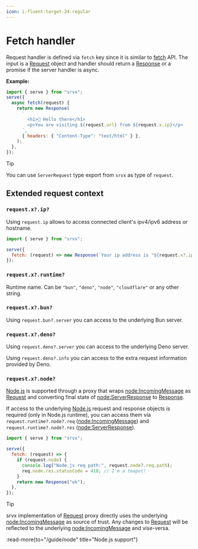 ```yaml
---
icon: i-fluent:target-24-regular
---
```


# Fetch handler

Request handler is defined via `fetch` key since it is similar to [fetch][fetch] API. The input is a [Request][Request] object and handler should return a [Response][Response] or a promise if the server handler is async.

**Example:**

```js
import { serve } from "srvx";
serve({
  async fetch(request) {
    return new Response(
      `
        <h1>👋 Hello there</h1>
        <p>You are visiting ${request.url} from ${request.x.ip}</p>
      `,
      { headers: { "Content-Type": "text/html" } },
    );
  },
});
```

> [!TIP]
> You can use `ServerRequest` type export from `srvx` as type of `request`.

## Extended request context

### `request.x?.ip?`

Using `request.ip` allows to access connected client's ipv4/ipv6 address or hostname.

```js
import { serve } from "srvx";

serve({
  fetch: (request) => new Response(`Your ip address is "${request.x?.ip}"`),
});
```

### `request.x?.runtime?`

Runtime name. Can be `"bun"`, `"deno"`, `"node"`, `"cloudflare"` or any other string.

### `request.x?.bun?`

Using `request.bun?.server` you can access to the underlying Bun server.

### `request.x?.deno?`

Using `request.deno?.server` you can access to the underlying Deno server.

Using `request.deno?.info` you can access to the extra request information provided by Deno.

### `request.x?.node?`

[Node.js][Node.js] is supported through a proxy that wraps [node:IncomingMessage][IncomingMessage] as [Request][Request] and converting final state of [node:ServerResponse][ServerResponse] to [Response][Response].

If access to the underlying [Node.js][Node.js] request and response objects is required (only in Node.js runtime), you can access them via `request.runtime?.node?.req` ([node:IncomingMessage][IncomingMessage]) and `request.runtime?.node?.res` ([node:ServerResponse][ServerResponse]).

```js
import { serve } from "srvx";

serve({
  fetch: (request) => {
    if (request.node) {
      console.log("Node.js req path:", request.node?.req.path);
      req.node.res.statusCode = 418; // I'm a teapot!
    }
    return new Response("ok");
  },
});
```

> [!TIP]
> srvx implementation of [Request][Request] proxy directly uses the underlying [node:IncomingMessage][IncomingMessage] as source of trust. Any changes to [Request][Request] will be reflected to the underlying [node:IncomingMessage][IncomingMessage] and vise-versa.

:read-more{to="/guide/node" title="Node.js support"}

[Deno]: https://deno.com/
[Bun]: https://bun.sh/
[Node.js]: https://nodejs.org/
[fetch]: https://developer.mozilla.org/en-US/docs/Web/API/Fetch_API
[Request]: https://developer.mozilla.org/en-US/docs/Web/API/Request
[Response]: https://developer.mozilla.org/en-US/docs/Web/API/Response
[IncomingMessage]: https://nodejs.org/api/http.html#http_class_http_incomingmessage
[ServerResponse]: https://nodejs.org/api/http.html#http_class_http_serverresponse
